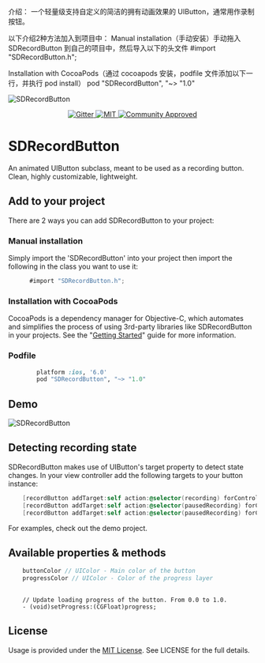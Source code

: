 
介绍：
一个轻量级支持自定义的简洁的拥有动画效果的 UIButton，通常用作录制按钮。
 
以下介绍2种方法加入到项目中：
Manual installation（手动安装）手动拖入 SDRecordButton 到自己的项目中，然后导入以下的头文件
       #import "SDRecordButton.h";
 
Installation with CocoaPods（通过 cocoapods 安装，podfile 文件添加以下一行，并执行 pod install）
    pod "SDRecordButton", "~> "1.0"
    
![SDRecordButton](https://dl.dropboxusercontent.com/s/9954jio68aqu5t6/sdrecordbutton2.png?dl=0)

<p align="center">
    <a href="https://gitter.im/sebyddd/SDRecordButton?utm_source=badge&utm_medium=badge&utm_campaign=pr-badge">
        <img src="https://badges.gitter.im/Join Chat.svg"
             alt="Gitter">
    </a>
    <a href="http://sebastiandobrincu.com">
        <img src="https://img.shields.io/badge/license-MIT-blue.svg"
             alt="MIT">
    </a>
    <a href="http://sebastiandobrincu.com">
        <img src="https://img.shields.io/badge/community-approved-ff69b4.svg"
             alt="Community Approved">
    </a>
</p>

# SDRecordButton
An animated UIButton subclass, meant to be used as a recording button. Clean, highly customizable, lightweight.

## Add to your project
 
There are 2 ways you can add SDRecordButton to your project:
 
### Manual installation
 
 Simply import the 'SDRecordButton' into your project then import the following in the class you want to use it: 
 ```objective-c
       #import "SDRecordButton.h";
 ```      
### Installation with CocoaPods

CocoaPods is a dependency manager for Objective-C, which automates and simplifies the process of using 3rd-party libraries like SDRecordButton in your projects. See the "[Getting Started](http://guides.cocoapods.org/syntax/podfile.html)" guide for more information.

### Podfile
```ruby
        platform :ios, '6.0'
        pod "SDRecordButton", "~> "1.0"
```

## Demo
![SDRecordButton](https://dl.dropboxusercontent.com/s/crzbg43r26euip9/demo.gif?dl=0)

## Detecting recording state

SDRecordButton makes use of UIButton's target property to detect state changes. In your view controller add the following targets to your button instance:
```objective-c
    [recordButton addTarget:self action:@selector(recording) forControlEvents:UIControlEventTouchDown];
    [recordButton addTarget:self action:@selector(pausedRecording) forControlEvents:UIControlEventTouchUpInside];
    [recordButton addTarget:self action:@selector(pausedRecording) forControlEvents:UIControlEventTouchUpOutside];

```
For examples, check out the demo project. 

## Available properties & methods
```objective-c
    buttonColor // UIColor - Main color of the button
    progressColor // UIColor - Color of the progress layer
   
```
```
	// Update loading progress of the button. From 0.0 to 1.0.
 	- (void)setProgress:(CGFloat)progress; 
```

## License
Usage is provided under the [MIT License](http://http//opensource.org/licenses/mit-license.php). See LICENSE for the full details.
